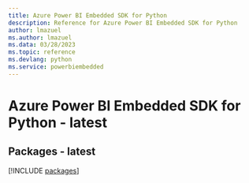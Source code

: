 ```yaml
---
title: Azure Power BI Embedded SDK for Python
description: Reference for Azure Power BI Embedded SDK for Python
author: lmazuel
ms.author: lmazuel
ms.data: 03/28/2023
ms.topic: reference
ms.devlang: python
ms.service: powerbiembedded
---
```

# Azure Power BI Embedded SDK for Python - latest
## Packages - latest
[!INCLUDE [packages](power-bi-embedded-index.md)]